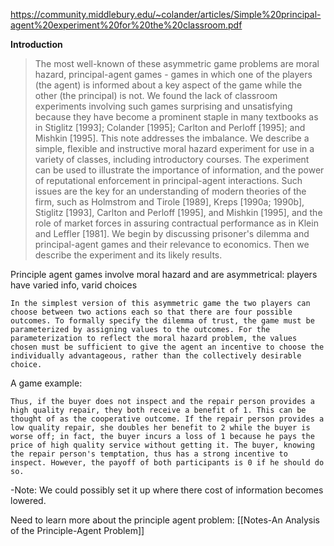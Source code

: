 https://community.middlebury.edu/~colander/articles/Simple%20principal-agent%20experiment%20for%20the%20classroom.pdf

**Introduction**

>The most well-known of these asymmetric game problems are moral hazard, principal-agent games - games in which one of the players (the agent) is informed about a key aspect of the game while the other (the principal) is not. We found the lack of classroom experiments involving such games surprising and unsatisfying because they have become a prominent staple in many textbooks as in Stiglitz [1993]; Colander [1995]; Carlton and Perloff [1995]; and Mishkin [1995]. This note addresses the imbalance. We describe a simple, flexible and instructive moral hazard experiment for use in a variety of classes, including introductory courses. The experiment can be used to illustrate the importance of information, and the power of reputational enforcement in principal-agent interactions. Such issues are the key for an understanding of modern theories of the firm, such as Holmstrom and Tirole [1989], Kreps [1990a; 1990b], Stiglitz [1993], Carlton and Perloff [1995], and Mishkin [1995], and the role of market forces in assuring contractual performance as in Klein and Leffler [1981]. We begin by discussing prisoner's dilemma and principal-agent games and their relevance to economics. Then we describe the experiment and its likely results.


Principle agent games involve moral hazard and are asymmetrical: players have varied info, varid choices

	In the simplest version of this asymmetric game the two players can choose between two actions each so that there are four possible outcomes. To formally specify the dilemma of trust, the game must be parameterized by assigning values to the outcomes. For the parameterization to reflect the moral hazard problem, the values chosen must be sufficient to give the agent an incentive to choose the individually advantageous, rather than the collectively desirable choice.

A game example:

	Thus, if the buyer does not inspect and the repair person provides a high quality repair, they both receive a benefit of 1. This can be thought of as the cooperative outcome. If the repair person provides a low quality repair, she doubles her benefit to 2 while the buyer is worse off; in fact, the buyer incurs a loss of 1 because he pays the price of high quality service without getting it. The buyer, knowing the repair person's temptation, thus has a strong incentive to inspect. However, the payoff of both participants is 0 if he should do so.

-Note: We could possibly set it up where there cost of information becomes lowered.

Need to learn more about the principle agent problem: [[Notes-An Analysis of the Principle-Agent Problem]]


